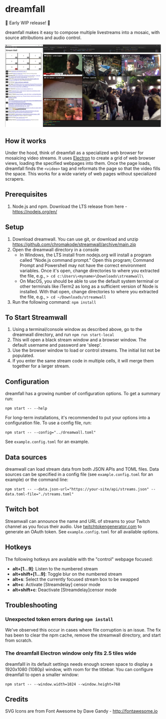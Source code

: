 # dreamfall

:construction: Early WIP release! :construction:

dreamfall makes it easy to compose multiple livestreams into a mosaic, with source attributions and audio control.

![Screenshot of Streamwall displaying a grid of streams](screenshot.png)

## How it works

Under the hood, think of dreamfall as a specialized web browser for mosaicing video streams. It uses [Electron](https://www.electronjs.org) to create a grid of web browser views, loading the specified webpages into them. Once the page loads, dreamfall finds the `<video>` tag and reformats the page so that the video fills the space. This works for a wide variety of web pages without specialized scrapers.

## Prerequisites

1. Node.js and npm. Download the LTS release from here - https://nodejs.org/en/

## Setup

1. Download dreamwall. You can use git, or download and unzip https://github.com/chromakode/streamwall/archive/main.zip
2. Open the dreamwall directory in a console
   - In Windows, the LTS install from nodejs.org will install a program called "Node.js command prompt." Open this program; Command Prompt and Powershell may not have the correct environment variables. Once it's open, change directories to where you extracted the file, e.g., `> cd c:\Users\<myname>\Downloads\streamwall\`
   - On MacOS, you should be able to use the default system terminal or other terminals like iTerm2 as long as a sufficient version of Node is installed. With that open, change directories to where you extracted the file, e.g., `> cd ~/Downloads/streamwall`
3. Run the following command: `npm install`

## To Start Streamwall

1. Using a terminal/console window as described above, go to the dreamwall directory, and run `npm run start-local`
2. This will open a black stream window and a browser window. The default username and password are 'sleep'.
3. Use the browser window to load or control streams. The initial list not be populated.
4. If you enter the same stream code in multiple cells, it will merge them together for a larger stream.

## Configuration

dreamfall has a growing number of configuration options. To get a summary run:

```
npm start -- --help
```

For long-term installations, it's recommended to put your options into a configuration file. To use a config file, run:

```
npm start -- --config="../dreamwall.toml"
```

See `example.config.toml` for an example.

## Data sources

dreamwall can load stream data from both JSON APIs and TOML files. Data sources can be specified in a config file (see `example.config.toml` for an example) or the command line:

```
npm start -- --data.json-url="https://your-site/api/streams.json" --data.toml-file="./streams.toml"
```

## Twitch bot

Streamwall can announce the name and URL of streams to your Twitch channel as you focus their audio. Use [twitchtokengenerator.com](https://twitchtokengenerator.com/?scope=chat:read+chat:edit) to generate an OAuth token. See `example.config.toml` for all available options.

## Hotkeys

The following hotkeys are available with the "control" webpage focused:

- **alt+[1...9]**: Listen to the numbered stream
- **alt+shift+[1...9]**: Toggle blur on the numbered stream
- **alt+s**: Select the currently focused stream box to be swapped
- **alt+c**: Activate [Streamdelay] censor mode
- **alt+shift+c**: Deactivate [Streamdelay]censor mode

## Troubleshooting

### Unexpected token errors during `npm install`

We've observed this occur in cases where file corruption is an issue. The fix has been to clear the npm cache, remove the streamwall directory, and start from scratch.

### The dreamfall Electron window only fits 2.5 tiles wide

dreamfalll in its default settings needs enough screen space to display a 1920x1080 (1080p) window, with room for the titlebar. You can configure dreamfall to open a smaller window:

```
npm start -- --window.width=1024 --window.height=768
```

## Credits

SVG Icons are from Font Awesome by Dave Gandy - http://fontawesome.io
